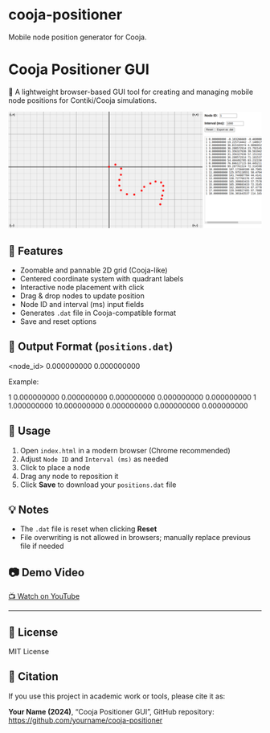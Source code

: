 # cooja-positioner
Mobile node position generator for Cooja. 

# Cooja Positioner GUI

🎯 A lightweight browser-based GUI tool for creating and managing mobile node positions for Contiki/Cooja simulations.

![screenshot](./preview.png) <!-- buraya ekran görüntüsü ekleyebilirsin -->

## 🚀 Features

- Zoomable and pannable 2D grid (Cooja-like)
- Centered coordinate system with quadrant labels
- Interactive node placement with click
- Drag & drop nodes to update position
- Node ID and interval (ms) input fields
- Generates `.dat` file in Cooja-compatible format
- Save and reset options

## 📂 Output Format (`positions.dat`)

<node_id> <timestamp> <x> <y> 0.000000000 0.000000000


Example:

1 0.000000000 0.000000000 0.000000000 0.000000000 0.000000000 1 1.000000000 10.000000000 0.000000000 0.000000000 0.000000000


## 🧰 Usage

1. Open `index.html` in a modern browser (Chrome recommended)
2. Adjust `Node ID` and `Interval (ms)` as needed
3. Click to place a node
4. Drag any node to reposition it
5. Click **Save** to download your `positions.dat` file

## 💡 Notes

- The `.dat` file is reset when clicking **Reset**
- File overwriting is not allowed in browsers; manually replace previous file if needed

## 📷 Demo Video

[📺 Watch on YouTube](https://your-link-here)

---

## 📜 License

MIT License


## 📌 Citation

If you use this project in academic work or tools, please cite it as:

**Your Name (2024)**, “Cooja Positioner GUI”, GitHub repository:  
https://github.com/yourname/cooja-positioner

